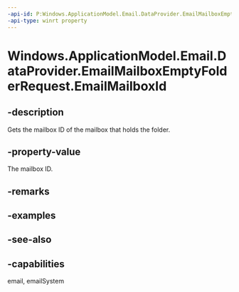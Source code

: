 ```yaml
---
-api-id: P:Windows.ApplicationModel.Email.DataProvider.EmailMailboxEmptyFolderRequest.EmailMailboxId
-api-type: winrt property
---
```


<!-- Property syntax
public string EmailMailboxId { get; }
-->

# Windows.ApplicationModel.Email.DataProvider.EmailMailboxEmptyFolderRequest.EmailMailboxId

## -description
Gets the mailbox ID of the mailbox that holds the folder.

## -property-value
The mailbox ID.

## -remarks

## -examples

## -see-also

## -capabilities
email, emailSystem
